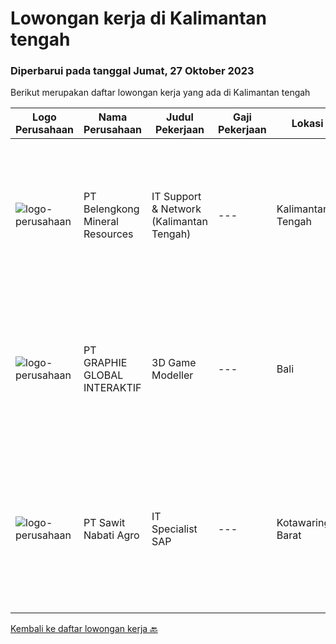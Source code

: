 
  # Lowongan kerja di Kalimantan tengah

  ### Diperbarui pada tanggal Jumat, 27 Oktober 2023

  Berikut merupakan daftar lowongan kerja yang ada di Kalimantan tengah

  |Logo Perusahaan | Nama Perusahaan | Judul Pekerjaan | Gaji Pekerjaan | Lokasi | Deskripsi | Tanggal diunggah | Pranala |
  | -------------- | --------------- | --------------- | --------- | --------- | -------------- | ------- | ----------- |
  |![logo-perusahaan](https://image-service-cdn.seek.com.au/aea2830a6a5ef7b23f5773b025191983b5991cc9/ee4dce1061f3f616224767ad58cb2fc751b8d2dc)|PT Belengkong Mineral Resources|IT Support & Network (Kalimantan Tengah)|---|Kalimantan Tengah|Kualifikasi: Pendidikan minimal S1 Teknik Komputer/Sistem Informasi/Teknik Informatika Usia maksimal 30 tahun Pengalaman minimal 2 tahun untuk posisi...|Kamis, 19 Oktober 2023|https://www.jobstreet.co.id/id/job/it-support-network-kalimantan-tengah-4504126?token=0~a9f8cb94-4a12-40a9-ab27-3d520615a9d7&sectionRank=1&jobId=jobstreet-id-job-4504126|
|![logo-perusahaan](https://image-service-cdn.seek.com.au/4cf2a680e40684f2c1e45f1d04725525a26ebc67/ee4dce1061f3f616224767ad58cb2fc751b8d2dc)|PT GRAPHIE GLOBAL INTERAKTIF|3D Game Modeller|---|Bali|Job Responsibilities: Creating 3D Model character for game Smoothing a 3D file Editing 3D File UV Unwrap texturing Humanoid Rigging Required Software...|Selasa, 03 Oktober 2023|https://www.jobstreet.co.id/id/job/3d-game-modeller-4486438?token=0~a9f8cb94-4a12-40a9-ab27-3d520615a9d7&sectionRank=2&jobId=jobstreet-id-job-4486438|
|![logo-perusahaan](https://image-service-cdn.seek.com.au/662fa82e07a2b22b01edafb573189e6a00ca0ff7/ee4dce1061f3f616224767ad58cb2fc751b8d2dc)|PT Sawit Nabati Agro|IT Specialist SAP|---|Kotawaringin Barat|Requirement : Bachelor of D3/S1 Information Systems / Informatics Engineering / Computer Engineering Have SAP Experience and a minimum of 2 years...|Rabu, 04 Oktober 2023|https://www.jobstreet.co.id/id/job/it-specialist-sap-4488139?token=0~a9f8cb94-4a12-40a9-ab27-3d520615a9d7&sectionRank=3&jobId=jobstreet-id-job-4488139|


  [Kembali ke daftar lowongan kerja 🔙](../README.md#daftar-lowongan-kerja)
  